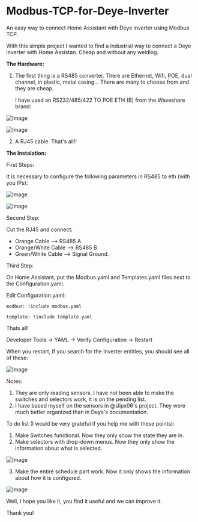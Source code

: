 # Modbus-TCP-for-Deye-Inverter
An easy way to connect Home Assistant with Deye inverter using Modbus TCP.


With this simple project I wanted to find a industrial way to connect a Deye inverter with Home Assistan.
Cheap and without any welding.


**The Hardware:**

1. The first thing is a RS485 converter. There are Ethernet, Wifi, POE, dual channel, in plastic, metal casing... There are many to choose from and they are cheap.

    I have used an RS232/485/422 TO POE ETH (B) from the Waveshare brand:


![Image](https://github.com/user-attachments/assets/fbfd1f9b-85a3-4d66-bf55-3fb990694605)



![Image](https://github.com/user-attachments/assets/f74ff8bf-3d07-4fa2-853d-0e5379ff8f26)

2. A RJ45 cable. That's all!!






**The Instalation:**

First Steps:

It is necessary to configure the following parameters in RS485 to eth (with you IPs):

![Image](https://github.com/user-attachments/assets/5247a332-cc89-4c3d-9cc4-ebc2c6e98cf4)

![image](https://github.com/user-attachments/assets/fb4bbce3-dcb7-4373-8d88-11b81d2ccb54)



Second Step:

Cut the RJ45 and connect:
- Orange Cable -->  RS485 A
- Orange/White  Cable --> RS485 B
- Green/White Cable --> Signal Ground.


Third Step:

On Home Assistant, put the Modbus.yaml and Templates.yaml files next to the Configuration.yaml.

Edit Configuration.yaml:

`modbus: !include modbus.yaml`

`template: !include template.yaml`


Thats all!


Developer Tools -> YAML -> Verify Configuration -> Restart


When you restart, if you search for the Inverter entities, you should see all of these:

![Image](https://github.com/user-attachments/assets/f023be1f-0f07-466d-93a6-340ec511d81e)


Notes:
1. They are only reading sensors, I have not been able to make the switches and selectors work, it is on the pending list.
2. I have based myself on the sensors in @slipx06's project. They were much better organized than in Deye's documentation.

To do list (I would be very grateful if you help me with these points):
1. Make Switches functional. Now they only show the state they are in.
2. Make selectors with drop-down menus. Now they only show the information about what is selected.


![Image](https://github.com/user-attachments/assets/7024b207-596a-46c3-acd5-7acc75337a14)

3. Make the entire schedule part work. Now it only shows the information about how it is configured.


![Image](https://github.com/user-attachments/assets/6b96ee3a-6ac7-46c4-a3fd-6b18f89d937a)




Well, I hope you like it, you find it useful and we can improve it.

Thank you!

